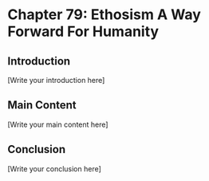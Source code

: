 # Chapter 79: Ethosism A Way Forward For Humanity

## Introduction

[Write your introduction here]

## Main Content

[Write your main content here]

## Conclusion

[Write your conclusion here]
